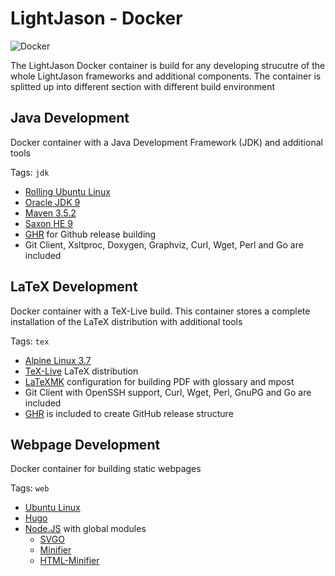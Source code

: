# LightJason - Docker

![Docker](https://img.shields.io/docker/build/lightjason/docker.svg)

The LightJason Docker container is build for any developing strucutre of the whole LightJason frameworks and additional components. The container is splitted up into different section with different build environment

## Java Development

Docker container with a Java Development Framework (JDK) and additional tools

Tags: ```jdk```

* [Rolling Ubuntu Linux](https://hub.docker.com/_/ubuntu/)
* [Oracle JDK 9](http://www.oracle.com/technetwork/java/javase/downloads/jdk9-downloads-3848520.html)
* [Maven 3.5.2](https://maven.apache.org/)
* [Saxon HE 9](http://saxon.sourceforge.net/)
* [GHR](http://deeeet.com/ghr/) for Github release building
* Git Client, Xsltproc, Doxygen, Graphviz, Curl, Wget, Perl and Go are included

## LaTeX Development

Docker container with a TeX-Live build. This container stores a complete installation of the LaTeX distribution with additional tools

Tags: ```tex```

* [Alpine Linux 3.7](https://alpinelinux.org/)
* [TeX-Live](https://www.tug.org/texlive/) LaTeX distribution
* [LaTeXMK](https://ctan.org/pkg/latexmk) configuration for building PDF with glossary and mpost
* Git Client with OpenSSH support, Curl, Wget, Perl, GnuPG and Go are included
* [GHR](http://deeeet.com/ghr/) is included to create GitHub release structure

## Webpage Development

Docker container for building static webpages

Tags: ```web```

* [Ubuntu Linux](https://wiki.ubuntuusers.de/Bionic_Beaver/)
* [Hugo](https://gohugo.io/)
* [Node.JS](https://nodejs.org) with global modules
	* [SVGO](https://github.com/svg/svgo)
	* [Minifier](https://github.com/fizker/minifier)
	* [HTML-Minifier](https://github.com/kangax/html-minifier)
